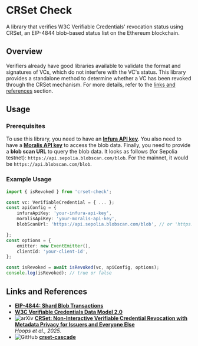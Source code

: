 # CRSet Check

A library that verifies W3C Verifiable Credentials' revocation status using CRSet, an EIP-4844 blob-based status list on the Ethereum blockchain.

## Overview

Verifiers already have good libraries available to validate the format and signatures of VCs, which do not interfere with the VC's status. This library provides a standalone method to determine whether a VC has been revoked through the CRSet mechanism. For more details, refer to the [links and references](#links-and-references) section.

## Usage

### Prerequisites

To use this library, you need to have an **[Infura API key](https://support.infura.io/account/api-keys/create-new-key)**. You also need to have a **[Moralis API key](https://docs.moralis.com/2.0/web3-data-api/evm/get-your-api-key)** to access the blob data. Finally, you need to provide a **blob scan URL** to query the blob data. It looks as follows (for Sepolia testnet): `https://api.sepolia.blobscan.com/blob`. For the mainnet, it would be `https://api.blobscan.com/blob`.

### Example Usage

```typescript
import { isRevoked } from 'crset-check';

const vc: VerifiableCredential = { ... };
const apiConfig = {
    infuraApiKey: 'your-infura-api-key',
    moralisApiKey: 'your-moralis-api-key',
    blobScanUrl: 'https://api.sepolia.blobscan.com/blob', // or 'https://api.blobscan.com/blob'

};
const options = {
    emitter: new EventEmitter(),
    clientId: 'your-client-id',
};

const isRevoked = await isRevoked(vc, apiConfig, options);
console.log(isRevoked); // true or false
```

## Links and References

- **[EIP-4844: Shard Blob Transactions](https://eips.ethereum.org/EIPS/eip-4844)**
- **[W3C Verifiable Credentials Data Model 2.0](https://www.w3.org/TR/vc-data-model-2.0/)**
- ![arXiv](https://img.shields.io/badge/arXiv-2501.17089-b31b1b.svg)
  **[CRSet: Non-Interactive Verifiable Credential Revocation with Metadata Privacy for Issuers and Everyone Else](https://arxiv.org/abs/2501.17089)**  
  _Hoops et al., 2025._
- ![GitHub](https://img.shields.io/badge/GitHub-padded--bloom--filter--cascade-blue?logo=github)
  **[crset-cascade](https://github.com/jfelixh/crset-cascade/)**
